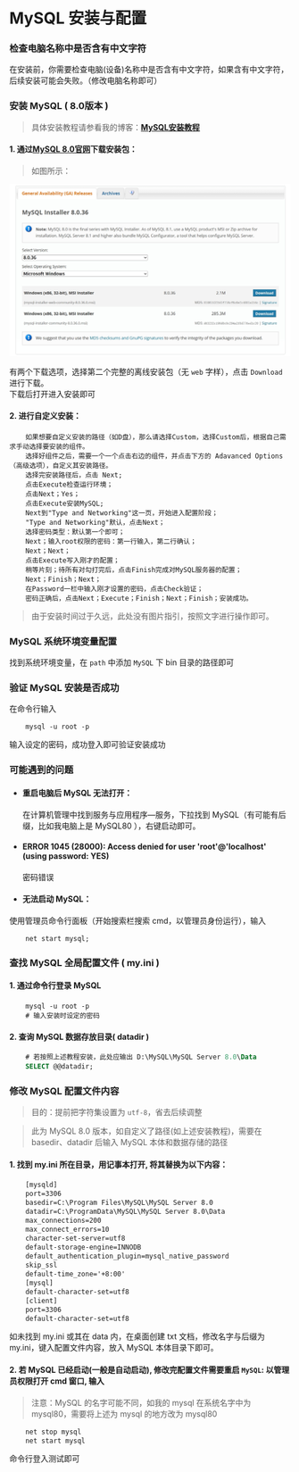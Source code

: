 # **MySQL 安装与配置**

### 检查电脑名称中是否含有中文字符

在安装前，你需要检查电脑(设备)名称中是否含有中文字符，如果含有中文字符，后续安装可能会失败。（修改电脑名称即可）

### 安装 MySQL ( 8.0版本 )

> 具体安装教程请参看我的博客：**[MySQL安装教程](https://blog.csdn.net/Cosmo9/article/details/132845215)**

#### 1. 通过[MySQL 8.0官网](https://dev.mysql.com/downloads/windows/)下载安装包：

>如图所示：

![ ](./img/1-1.png " ")

有两个下载选项，选择第二个完整的离线安装包（无 `web` 字样），点击 `Download` 进行下载。  
下载后打开进入安装即可

#### 2. 进行自定义安装：

```
    如果想要自定义安装的路径（如D盘），那么请选择Custom，选择Custom后，根据自己需求手动选择要安装的组件。  
    选择好组件之后，需要一个一个点击右边的组件，并点击下方的 Adavanced Options（高级选项），自定义其安装路径。  
    选择完安装路径后，点击 Next;  
    点击Execute检查运行环境；  
    点击Next；Yes；  
    点击Execute安装MySQL;  
    Next到"Type and Networking"这一页，开始进入配置阶段；  
    "Type and Networking"默认，点击Next；  
    选择密码类型：默认第一个即可；  
    Next；输入root权限的密码：第一行输入，第二行确认；  
    Next；Next；  
    点击Execute写入刚才的配置；  
    稍等片刻；待所有对勾打完后，点击Finish完成对MySQL服务器的配置；  
    Next；Finish；Next；  
    在Password一栏中输入刚才设置的密码，点击Check验证；  
    密码正确后，点击Next；Execute；Finish；Next；Finish；安装成功。  
```

> 由于安装时间过于久远，此处没有图片指引，按照文字进行操作即可。


### MySQL 系统环境变量配置

找到系统环境变量，在 `path` 中添加 `MySQL` 下 bin 目录的路径即可

### 验证 MySQL 安装是否成功

在命令行输入

```
    mysql -u root -p
```

输入设定的密码，成功登入即可验证安装成功

### 可能遇到的问题

+ #### 重启电脑后 MySQL 无法打开：

  在计算机管理中找到服务与应用程序—服务，下拉找到 MySQL（有可能有后缀，比如我电脑上是 MySQL80 ），右键启动即可。

+ #### ERROR 1045 (28000): Access denied for user 'root'@'localhost' (using password: YES)

  密码错误

+ #### 无法启动 MySQL：

使用管理员命令行面板（开始搜索栏搜索 cmd，以管理员身份运行），输入  

```
    net start mysql;
```

### 查找 MySQL 全局配置文件 ( my.ini )

#### 1. 通过命令行登录 MySQL

```
    mysql -u root -p
    # 输入安装时设定的密码
```

#### 2. 查询 MySQL 数据存放目录( datadir )

```sql
    # 若按照上述教程安装，此处应输出 D:\MySQL\MySQL Server 8.0\Data
    SELECT @@datadir; 
```

### 修改 MySQL 配置文件内容

>目的：提前把字符集设置为 `utf-8`，省去后续调整  

> 此为 MySQL 8.0 版本，如自定义了路径(如上述安装教程)，需要在 basedir、datadir 后输入 MySQL 本体和数据存储的路径

#### 1. 找到 my.ini 所在目录，用记事本打开, 将其替换为以下内容：

```
    [mysqld]
    port=3306
    basedir=C:\Program Files\MySQL\MySQL Server 8.0
    datadir=C:\ProgramData\MySQL\MySQL Server 8.0\Data
    max_connections=200
    max_connect_errors=10
    character-set-server=utf8
    default-storage-engine=INNODB
    default_authentication_plugin=mysql_native_password
    skip_ssl
    default-time_zone='+8:00'
    [mysql]
    default-character-set=utf8
    [client]
    port=3306
    default-character-set=utf8
```

如未找到 my.ini 或其在 data 内，在桌面创建 txt 文档，修改名字与后缀为 my.ini，键入配置文件内容，放入 MySQL 本体目录下即可。  

#### 2. 若 MySQL 已经启动(一般是自动启动), 修改完配置文件需要重启 `MySQL`: 以**管理员权限**打开 cmd 窗口, 输入

>注意：MySQL 的名字可能不同，如我的 mysql 在系统名字中为 mysql80，需要将上述为 mysql 的地方改为 mysql80

```
    net stop mysql
    net start mysql
```

命令行登入测试即可